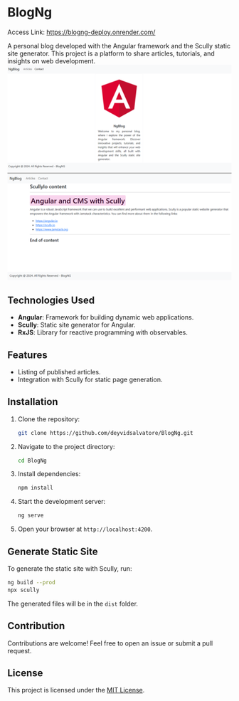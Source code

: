 # BlogNg
Access Link: https://blogng-deploy.onrender.com/

A personal blog developed with the Angular framework and the Scully static site generator. This project is a platform to share articles, tutorials, and insights on web development.
![alt text](docs/print1.png)
![alt text](docs/print2.png)

## Technologies Used

- **Angular**: Framework for building dynamic web applications.
- **Scully**: Static site generator for Angular.
- **RxJS**: Library for reactive programming with observables.

## Features

- Listing of published articles.
- Integration with Scully for static page generation.

## Installation

1. Clone the repository:
   ```bash
   git clone https://github.com/deyvidsalvatore/BlogNg.git
   ```

2. Navigate to the project directory:
   ```bash
   cd BlogNg
   ```

3. Install dependencies:
   ```bash
   npm install
   ```

4. Start the development server:
   ```bash
   ng serve
   ```

5. Open your browser at `http://localhost:4200`.

## Generate Static Site

To generate the static site with Scully, run:
```bash
ng build --prod
npx scully
```

The generated files will be in the `dist` folder.

## Contribution

Contributions are welcome! Feel free to open an issue or submit a pull request.

## License

This project is licensed under the [MIT License](LICENSE).

